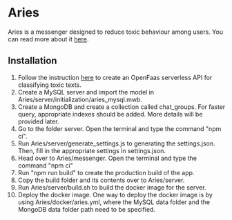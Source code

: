 # Aries
Aries is a messenger designed to reduce toxic behaviour among users. You can read more about it [here](http://aries.tcheng.ca/about).
## Installation
1. Follow the instruction [here](https://github.com/Tony-Cheng/Toxicity-Classification) to create an OpenFaas serverless API for classifying toxic texts.
2. Create a MySQL server and import the model in Aries/server/initialization/aries_mysql.mwb.
3. Create a MongoDB and create a collection called chat_groups. For faster query, appropriate indexes should be added. More details will be provided later. 
4. Go to the folder server. Open the terminal and type the command "npm ci".
5. Run Aries/server/generate_settings.js to generating the settings.json. Then, fill in the appropriate settings in settings.json.
6. Head over to Aries/messenger. Open the terminal and type the command "npm ci"
7. Run "npm run build" to create the production build of the app.
8. Copy the build folder and its contents over to Aries/server.
9. Run Aries/server/build.sh to build the docker image for the server.
10. Deploy the docker image. One way to deploy the docker image is by using Aries/docker/aries.yml, where the MySQL data folder and the MongoDB data folder path need to be specified.
